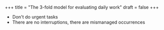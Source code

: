 +++
title = "The 3-fold model for evaluating daily work"
draft = false
+++

-   Don't do urgent tasks
-   There are no interruptions, there are mismanaged occurrences